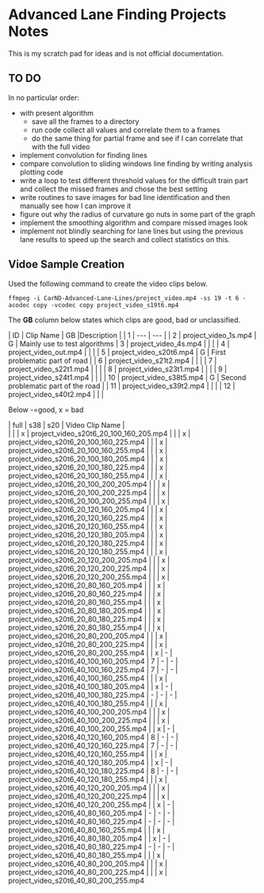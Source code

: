 # Advanced Lane Finding Projects Notes

This is my scratch pad for ideas and is not official documentation.

## TO DO

In no particular order:

  - with present algorithm
    - save all the frames to a directory
    - run code collect all values and correlate them to a frames
    - do the same thing for partial frame and see if I can correlate that with the full video
  - implement convolution for finding lines
  - compare convolution to sliding windows line finding by writing analysis plotting code
  - write a loop to test different threshold values for the difficult train part and
    collect the missed frames and chose the best setting
  - write routines to save images for bad line identification and then manually
    see how I can improve it
  - figure out why the radius of curvature go nuts in some part of the graph
  - implement the smoothing algorithm and compare missed images look
  - implement not blindly searching for lane lines but using the previous lane results to speed up
    the search and collect statistics on this.

## Vidoe Sample Creation

Used the following command to create the video clips below.
```
ffmpeg -i CarND-Advanced-Lane-Lines/project_video.mp4 -ss 19 -t 6 -acodec copy -vcodec copy project_video_s19t6.mp4
```
The **GB** column below states which clips are good, bad or unclassified.

| ID | Clip Name | GB |Description |
| 1 | --- | --- |
| 2 | project_video_1s.mp4 | G | Mainly use to test algorithms
| 3 | project_video_4s.mp4 |  | |
| 4 | project_video_out.mp4 |  | |
| 5 | project_video_s20t6.mp4 | G | First problematic part of road |
| 6 | project_video_s21t2.mp4 |  | |
| 7 | project_video_s22t1.mp4 |  | |
| 8 | project_video_s23t1.mp4 |  | |
| 9 | project_video_s24t1.mp4 |  | |
| 10 | project_video_s38t5.mp4 | G | Second problematic part of the road |
| 11 | project_video_s39t2.mp4 |  | |
| 12 | project_video_s40t2.mp4 |  | |

Below -=good, x = bad

| full | s38  | s20 | Video Clip Name |  
|   |   | x | project_video_s20t6_20_100_160_205.mp4
|   |   | x | project_video_s20t6_20_100_160_225.mp4
|   |   | x | project_video_s20t6_20_100_160_255.mp4
|   |   | x | project_video_s20t6_20_100_180_205.mp4
|   |   | x | project_video_s20t6_20_100_180_225.mp4
|   |   | x | project_video_s20t6_20_100_180_255.mp4
|   |   | x | project_video_s20t6_20_100_200_205.mp4
|   |   | x | project_video_s20t6_20_100_200_225.mp4
|   |   | x | project_video_s20t6_20_100_200_255.mp4
|   |   | x | project_video_s20t6_20_120_160_205.mp4
|   |   | x | project_video_s20t6_20_120_160_225.mp4
|   |   | x | project_video_s20t6_20_120_160_255.mp4
|   |   | x | project_video_s20t6_20_120_180_205.mp4
|   |   | x | project_video_s20t6_20_120_180_225.mp4
|   |   | x | project_video_s20t6_20_120_180_255.mp4
|   |   | x | project_video_s20t6_20_120_200_205.mp4
|   |   | x | project_video_s20t6_20_120_200_225.mp4
|   |   | x | project_video_s20t6_20_120_200_255.mp4
|   |   | x | project_video_s20t6_20_80_160_205.mp4
|   |   | x | project_video_s20t6_20_80_160_225.mp4
|   |   | x | project_video_s20t6_20_80_160_255.mp4
|   |   | x | project_video_s20t6_20_80_180_205.mp4
|   |   | x | project_video_s20t6_20_80_180_225.mp4
|   |   | x | project_video_s20t6_20_80_180_255.mp4
|   |   | x | project_video_s20t6_20_80_200_205.mp4
|   |   | x | project_video_s20t6_20_80_200_225.mp4
|   |   | x | project_video_s20t6_20_80_200_255.mp4
|   | x | - | project_video_s20t6_40_100_160_205.mp4
| 7 | - | - | project_video_s20t6_40_100_160_225.mp4
| 7 | - | - | project_video_s20t6_40_100_160_255.mp4
|   |   | x | project_video_s20t6_40_100_180_205.mp4
|   | x | - | project_video_s20t6_40_100_180_225.mp4
| - | - | - | project_video_s20t6_40_100_180_255.mp4
|   |   | x | project_video_s20t6_40_100_200_205.mp4
|   |   | x | project_video_s20t6_40_100_200_225.mp4
|   |   | x | project_video_s20t6_40_100_200_255.mp4
|   | x | - | project_video_s20t6_40_120_160_205.mp4
| 8 | - | - | project_video_s20t6_40_120_160_225.mp4
| 7 | - | - | project_video_s20t6_40_120_160_255.mp4
|   |   | x | project_video_s20t6_40_120_180_205.mp4
|   | x | - | project_video_s20t6_40_120_180_225.mp4
| 8 | - | - | project_video_s20t6_40_120_180_255.mp4
|   |   | x | project_video_s20t6_40_120_200_205.mp4
|   |   | x | project_video_s20t6_40_120_200_225.mp4
|   |   | x | project_video_s20t6_40_120_200_255.mp4
|   | x | - | project_video_s20t6_40_80_160_205.mp4
| - | - | - | project_video_s20t6_40_80_160_225.mp4
| - | - | - | project_video_s20t6_40_80_160_255.mp4
|   |   | x | project_video_s20t6_40_80_180_205.mp4
|   | x | - | project_video_s20t6_40_80_180_225.mp4
| - | - | - | project_video_s20t6_40_80_180_255.mp4
|   |   | x | project_video_s20t6_40_80_200_205.mp4
|   |   | x | project_video_s20t6_40_80_200_225.mp4
|   |   | x | project_video_s20t6_40_80_200_255.mp4

